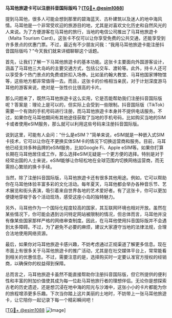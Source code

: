 **马耳他旅遊卡可以注册抖音国际版吗？[[TG💪+ @esim1088](https://t.me/s/esim1088)]**

提到马耳他，很多人可能会想到那里的碧海蓝天、古朴建筑以及迷人的地中海风情。马耳他是一个非常受欢迎的旅游目的地，尤其是对喜欢文化历史和自然风光的人来说。为了方便游客在马耳他的旅行，当地的电信公司推出了马耳他旅遊卡（Malta Tourism Card）。这张卡不仅可以让你享受免费的公共交通，还能享受到许多景点的优惠门票。不过，最近有不少朋友问我：“我用马耳他旅遊卡能注册抖音国际版吗？”今天我们就来详细聊聊这个话题。

首先，让我们了解一下马耳他旅遊卡的基本功能。这张卡主要面向外国游客设计，涵盖了马耳他三大岛屿的主要交通方式，包括公交车、渡轮等。此外，持卡人还可以享受多个热门景点的免费或折扣入场券。比如圣约翰大教堂、马耳他国家博物馆等，这些地方都非常值得一去。而且，这张卡的价格相当亲民，对于计划深度游马耳他的游客来说，绝对是一张性价比很高的卡片。

那么问题来了，既然马耳他旅遊卡这么实用，它是否能帮助我们注册抖音国际版呢？答案是：理论上是可以的，但实际上会受到一些限制。抖音国际版（TikTok）需要一个有效的手机号码进行注册，而马耳他旅遊卡本身并不提供电话服务。不过，如果你在马耳他期间有其他途径获取了当地的手机号码，比如购买当地的SIM卡或者使用eSIM服务，那么就可以利用这些号码来注册抖音国际版。

说到这里，可能有人会问：“什么是eSIM？”简单来说，eSIM就是一种嵌入式SIM卡技术，它可以让你在不更换实体SIM卡的情况下切换运营商和服务。目前，马耳他已经支持多种品牌的eSIM服务，比如Google Fi、Apple eSIM等。如果你打算长期在马耳他居住或工作，那么选择eSIM无疑是一个更方便的选择。特别是对于经常出国的人士来说，eSIM能够让你轻松地在全球范围内切换网络运营商，而无需担心繁琐的换卡手续。

当然，除了注册抖音国际版，马耳他旅遊卡还有很多其他用途。例如，它可以帮助你在马耳他体验丰富多彩的文化活动。每年夏天，马耳他都会举办各种音乐节、艺术展览和街头表演，吸引着来自世界各地的艺术爱好者。有了这张卡，你可以更加便捷地穿梭于各个活动现场，感受这座小岛的独特魅力。

另外，马耳他作为一个国际化程度较高的国家，其互联网环境也相对开放。虽然在某些情况下，你可能会遇到访问特定网站被限制的情况，但总体而言，马耳他并没有像某些国家那样严格的网络审查制度。因此，在马耳他使用抖音国际版并不会遇到太多障碍。不过，为了避免不必要的麻烦，建议大家遵守当地的法律法规，合理合法地使用网络资源。

最后，如果你对马耳他旅遊卡感兴趣，不妨考虑通过正规渠道了解更多信息。现在市面上有很多关于马耳他旅遊卡的推广活动，尤其是在社交媒体平台上，常常能看到相关的优惠信息。不过，需要注意的是，选择购买时一定要认准官方授权的经销商，以确保你的权益得到保障。

总而言之，马耳他旅遊卡虽然不能直接帮助你注册抖音国际版，但它所提供的便利性和丰富的附加价值使其成为每一位赴马耳他旅行者的理想伴侣。无论你是想探索古老的历史遗迹，还是想沉浸在地中海的阳光与沙滩中，这张小小的卡片都能为你的旅程增添更多乐趣。下次当你踏上这片美丽的土地时，不妨带上一张马耳他旅遊卡，让它陪你一起记录下每一个精彩瞬间吧！

[[TG💪+ @esim1088](https://t.me/s/esim1088) ![Image](https://i.postimg.cc/4NQfJmqS/Snipaste-2025-05-13-00-14-12.png)]